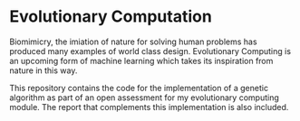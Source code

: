 # Evolutionary Computation
Biomimicry, the imiation of nature for solving human problems has produced many examples of world class design. Evolutionary Computing is an upcoming form of machine learning which takes its inspiration from nature in this way.

This repository contains the code for the implementation of a genetic algorithm as part of an open assessment for my evolutionary computing module. The report that complements this implementation is also included.